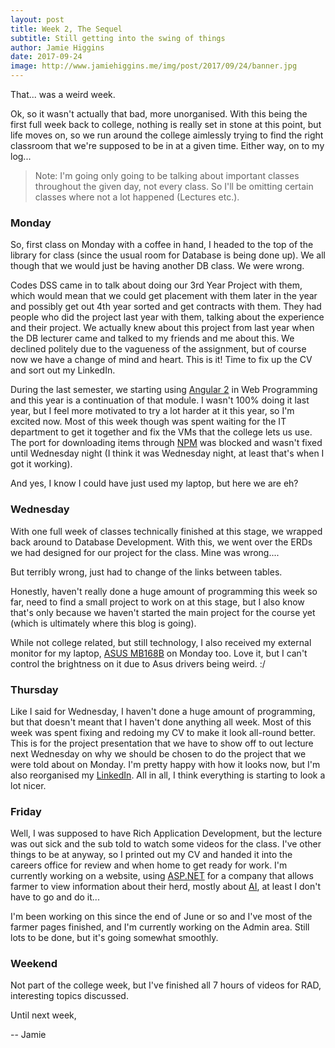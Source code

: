 ```yaml
---
layout: post
title: Week 2, The Sequel
subtitle: Still getting into the swing of things
author: Jamie Higgins
date: 2017-09-24
image: http://www.jamiehiggins.me/img/post/2017/09/24/banner.jpg
---
```


That... was a weird week.

Ok, so it wasn't actually that bad, more unorganised. With this being the first full week back to college, nothing is really set in stone at this point, but life moves on, so we run around the college aimlessly trying to find the right classroom that we're supposed to be in at a given time. Either way, on to my log...

> Note: I'm going only going to be talking about important classes throughout the given day, not every class. So I'll be omitting certain classes where not a lot happened (Lectures etc.).

### Monday

So, first class on Monday with a coffee in hand, I headed to the top of the library for class (since the usual room for Database is being done up). We all though that we would just be having another DB class. We were wrong.

Codes DSS came in to talk about doing our 3rd Year Project with them, which would mean that we could get placement with them later in the year and possibly get out 4th year sorted and get contracts with them. They had people who did the project last year with them, talking about the experience and their project. We actually knew about this project from last year when the DB lecturer came and talked to my friends and me about this. We declined politely due to the vagueness of the assignment, but of course now we have a change of mind and heart. This is it! Time to fix up the CV and sort out my LinkedIn.

During the last semester, we starting using [Angular 2](https://angular.io/) in Web Programming and this year is a continuation of that module. I wasn't 100% doing it last year, but I feel more motivated to try a lot harder at it this year, so I'm excited now. Most of this week though was spent waiting for the IT department to get it together and fix the VMs that the college lets us use. The port for downloading items through [NPM](https://www.npmjs.com/) was blocked and wasn't fixed until Wednesday night (I think it was Wednesday night, at least that's when I got it working).

And yes, I know I could have just used my laptop, but here we are eh?

### Wednesday

With one full week of classes technically finished at this stage, we wrapped back around to Database Development. With this, we went over the ERDs we had designed for our project for the class. Mine was wrong....

But terribly wrong, just had to change of the links between tables.

Honestly, haven't really done a huge amount of programming this week so far, need to find a small project to work on at this stage, but I also know that's only because we haven't started the main project for the course yet (which is ultimately where this blog is going).

While not college related, but still technology, I also received my external monitor for my laptop, [ASUS MB168B](https://www.asus.com/ie/Commercial-Monitors/MB168B/)  on Monday too. Love it, but I can't control the brightness on it due to Asus drivers being weird. :/

### Thursday

Like I said for Wednesday, I haven't done a huge amount of programming, but that doesn't meant that I haven't done anything all week. Most of this week was spent fixing and redoing my CV to make it look all-round better. This is for the project presentation that we have to show off to out lecture next Wednesday on why we should be chosen to do the project that we were told about on Monday. I'm pretty happy with how it looks now, but I'm also reorganised my [LinkedIn](https://www.linkedin.com/in/jamie-higgins/). All in all, I think everything is starting to look a lot nicer.

### Friday

Well, I was supposed to have Rich Application Development, but the lecture was out sick and the sub told to watch some videos for the class. I've other things to be at anyway, so I printed out my CV and handed it into the careers office for review and when home to get ready for work. I'm currently working on a website, using [ASP.NET](https://asp.net) for a company that allows farmer to view information about their herd, mostly about [AI](https://en.wikipedia.org/wiki/Artificial_insemination), at least I don't have to go and do it...

I'm been working on this since the end of June or so and I've most of the farmer pages finished, and I'm currently working on the Admin area. Still lots to be done, but it's going somewhat smoothly.

### Weekend

Not part of the college week, but I've finished all 7 hours of videos for RAD, interesting topics discussed.

Until next week,

-- Jamie